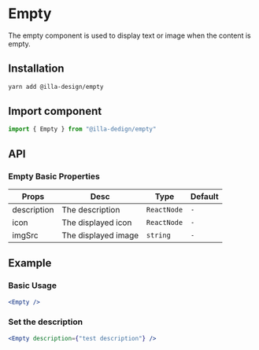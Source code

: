 # Empty

The empty component is used to display text or image when the content is empty.

## Installation

```bash
yarn add @illa-design/empty
```

## Import component

```jsx
import { Empty } from "@illa-dedign/empty"
```

## API

### Empty Basic Properties

| Props       | Desc                | Type        | Default |
| ----------- | ------------------- | ----------- | ------- |
| description | The description     | `ReactNode` | `-`     |
| icon        | The displayed icon  | `ReactNode` | `-`     |
| imgSrc      | The displayed image | `string`    | `-`     |

## Example

### Basic Usage 

```jsx
<Empty />
```

### Set the description

```jsx
<Empty description={"test description"} />
```
